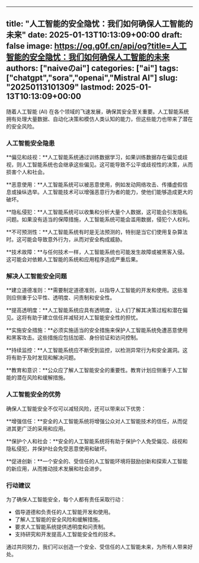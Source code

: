 
---
title: "人工智能的安全隐忧：我们如何确保人工智能的未来"
date: 2025-01-13T10:13:09+00:00
draft: false
image: https://og.g0f.cn/api/og?title=人工智能的安全隐忧：我们如何确保人工智能的未来
authors: ["naiveのai"]
categories: ["ai"]
tags: ["chatgpt","sora","openai","Mistral AI"]
slug: "20250113101309"
lastmod: 2025-01-13T10:13:09+00:00
---
随着人工智能 (AI) 在各个领域的飞速发展，确保其安全至关重要。人工智能系统拥有处理大量数据、自动化决策和模仿人类认知的能力，但这些能力也带来了潜在的安全风险。

### 人工智能安全隐患

**偏见和歧视：**人工智能系统通过训练数据学习，如果训练数据存在偏见或歧视，则人工智能系统也会继承这些偏见。这可能导致不公平或歧视性的决策，从而损害个人和社会。

**恶意使用：**人工智能系统可以被恶意使用，例如发动网络攻击、传播虚假信息或操纵选举。人工智能技术可以增强恶意行为者的能力，使他们能够造成更大的破坏。

**隐私侵犯：**人工智能系统可以收集和分析大量个人数据，这可能会引发隐私问题。如果没有适当的保障措施，人工智能系统可能会滥用数据，侵犯个人权利。

**不可预测性：**人工智能系统有时是无法预测的，特别是当它们使用复杂算法时。这可能会导致意外行为，从而对安全构成威胁。

**技术故障：**与任何技术一样，人工智能系统也可能发生故障或被黑客入侵。这可能会对依赖人工智能的系统和应用程序造成严重后果。

### 解决人工智能安全问题

**建立道德准则：**需要制定道德准则，以指导人工智能的开发和使用。这些准则应侧重于公平性、透明度、问责制和安全性。

**提高透明度：**人工智能系统应具有透明度，让人们了解其决策过程和潜在偏见。这将有助于建立信任并减轻对人工智能安全性的担忧。

**实施安全措施：**必须实施适当的安全措施来保护人工智能系统免遭恶意使用和黑客攻击。这些措施应包括加密、身份验证和访问控制。

**持续监控：**人工智能系统应不断受到监控，以检测异常行为和安全漏洞。这将有助于及时发现和解决问题。

**教育和意识：**公众应了解人工智能安全的重要性。教育计划应侧重于人工智能的潜在风险和缓解措施。

### 人工智能安全的优势

确保人工智能安全不仅可以减轻风险，还可以带来以下优势：

**增强信任：**安全的人工智能系统将增强公众对人工智能技术的信任，从而促进其更广泛的采用和应用。

**保护个人和社会：**安全的人工智能系统将有助于保护个人免受偏见、歧视和隐私侵犯，并保护社会免受恶意使用和破坏。

**促进创新：**一个安全的、受信任的人工智能环境将鼓励创新和探索人工智能的新应用，从而推动技术发展和社会进步。

### 行动建议

为了确保人工智能安全，每个人都有责任采取行动：

* 倡导道德和负责任的人工智能开发和使用。
* 了解人工智能的安全风险和缓解措施。
* 要求人工智能系统提供透明度和问责制。
* 支持研究和开发提高人工智能安全性的技术。

通过共同努力，我们可以创造一个安全、受信任的人工智能未来，为所有人带来好处。